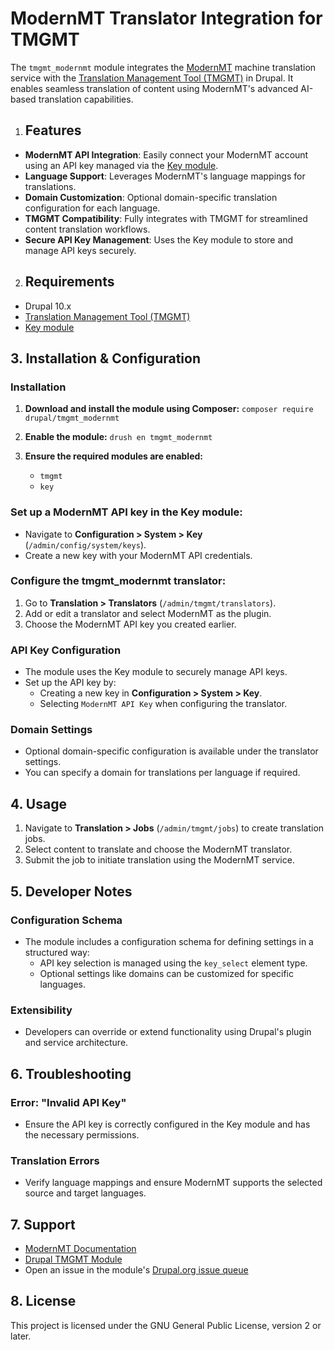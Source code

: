 # ModernMT Translator Integration for TMGMT

The `tmgmt_modernmt` module integrates the [ModernMT](https://www.modernmt.com) machine translation service with the
[Translation Management Tool (TMGMT)](https://www.drupal.org/project/tmgmt) in Drupal. It enables seamless translation of content using ModernMT's advanced AI-based translation capabilities.

1. ## Features

- **ModernMT API Integration**: Easily connect your ModernMT account using an API key managed via the [Key module](https://www.drupal.org/project/key).
- **Language Support**: Leverages ModernMT's language mappings for translations.
- **Domain Customization**: Optional domain-specific translation configuration for each language.
- **TMGMT Compatibility**: Fully integrates with TMGMT for streamlined content translation workflows.
- **Secure API Key Management**: Uses the Key module to store and manage API keys securely.

2. ## Requirements

- Drupal 10.x
- [Translation Management Tool (TMGMT)](https://www.drupal.org/project/tmgmt)
- [Key module](https://www.drupal.org/project/key)

## 3. **Installation & Configuration**

### Installation

1. **Download and install the module using Composer:**
   `composer require drupal/tmgmt_modernmt`
 
2. **Enable the module:**
   `drush en tmgmt_modernmt`
 
3. **Ensure the required modules are enabled:**
   - `tmgmt`
   - `key`

### Set up a ModernMT API key in the Key module:
- Navigate to **Configuration > System > Key** (`/admin/config/system/keys`).
- Create a new key with your ModernMT API credentials.

### Configure the tmgmt_modernmt translator:

1. Go to **Translation > Translators** (`/admin/tmgmt/translators`).
2. Add or edit a translator and select ModernMT as the plugin.
3. Choose the ModernMT API key you created earlier.

### API Key Configuration

- The module uses the Key module to securely manage API keys.
- Set up the API key by:
  - Creating a new key in **Configuration > System > Key**.
  - Selecting `ModernMT API Key` when configuring the translator.

### Domain Settings

- Optional domain-specific configuration is available under the translator settings.
- You can specify a domain for translations per language if required.

## 4. **Usage**

1. Navigate to **Translation > Jobs** (`/admin/tmgmt/jobs`) to create translation jobs.
2. Select content to translate and choose the ModernMT translator.
3. Submit the job to initiate translation using the ModernMT service.

## 5. **Developer Notes**

### Configuration Schema

- The module includes a configuration schema for defining settings in a structured way:
  - API key selection is managed using the `key_select` element type.
  - Optional settings like domains can be customized for specific languages.

### Extensibility

- Developers can override or extend functionality using Drupal's plugin and service architecture.

## 6. **Troubleshooting**

### Error: "Invalid API Key"
- Ensure the API key is correctly configured in the Key module and has the necessary permissions.

### Translation Errors
- Verify language mappings and ensure ModernMT supports the selected source and target languages.

## 7. **Support**

- [ModernMT Documentation](https://www.modernmt.com)
- [Drupal TMGMT Module](https://www.drupal.org/project/tmgmt)
- Open an issue in the module's [Drupal.org issue queue](https://www.drupal.org/project)
 
## 8. **License**

This project is licensed under the GNU General Public License, version 2 or later.
